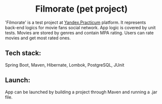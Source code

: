<h1 align="center">
Filmorate (pet project)
</h1>

'Filmorate' is a test project at [Yandex.Practicum](https://practicum.yandex.ru) platform.
It represents back-end logics for movie fans social network. App logic is covered by unit tests. 
Movies are stored by genres and contain MPA rating. Users can rate movies and get most rated ones.

## Tech stack:
Spring Boot, Maven, Hibernate, Lombok, PostgreSQL, JUnit

## Launch:
App can be launched by building a project through Maven and running a .jar file.